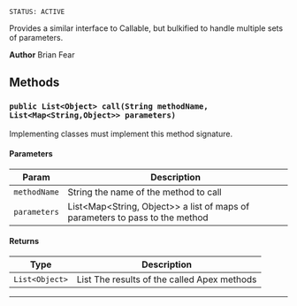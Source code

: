 `STATUS: ACTIVE`

Provides a similar interface to Callable, but bulkified to handle multiple sets of parameters.

**Author** Brian Fear

## Methods

### `public List<Object> call(String methodName, List<Map<String,Object>> parameters)`

Implementing classes must implement this method signature.

#### Parameters

| Param        | Description                                                                  |
| ------------ | ---------------------------------------------------------------------------- |
| `methodName` | String the name of the method to call                                        |
| `parameters` | List<Map<String, Object>> a list of maps of parameters to pass to the method |

#### Returns

| Type           | Description                                         |
| -------------- | --------------------------------------------------- |
| `List<Object>` | List<Object> The results of the called Apex methods |

---
